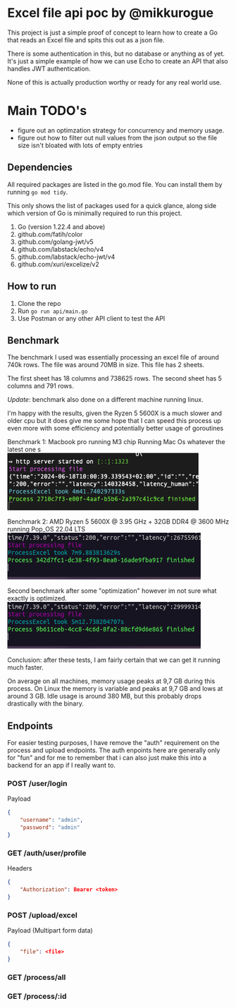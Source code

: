 # Excel file api poc by @mikkurogue

This project is just a simple proof of concept to learn how to create a Go that reads an Excel file and spits this out as a json file.

There is some authentication in this, but no database or anything as of yet. It's just a simple example of how we can use Echo to create an API that also handles JWT authentication.

None of this is actually production worthy or ready for any real world use.

# Main TODO's

- figure out an optimzation strategy for concurrency and memory usage.
- figure out how to filter out null values from the json output so the file size isn't bloated with lots of empty entries

## Dependencies

All required packages are listed in the go.mod file. You can install them by running `go mod tidy`.

This only shows the list of packages used for a quick glance, along side which version of Go is minimally required to run this project.

1. Go (version 1.22.4 and above)
2. github.com/fatih/color
3. github.com/golang-jwt/v5
4. github.com/labstack/echo/v4
5. github.com/labstack/echo-jwt/v4
6. github.com/xuri/excelize/v2

## How to run

1. Clone the repo
2. Run `go run api/main.go`
3. Use Postman or any other API client to test the API

## Benchmark

The benchmark I used was essentially processing an excel file of around 740k rows. The file was around 70MB in size. This file has 2 sheets.

The first sheet has 18 columns and 738625 rows. The second sheet has 5 columns and 791 rows.


*Update*: benchmark also done on a different machine running linux. 

I'm happy with the results, given the Ryzen 5 5600X is a much slower and older cpu but it does give me some hope that I can speed this process up even more with some efficiency and potentially better usage of goroutines


Benchmark 1: Macbook pro running M3 chip Running Mac Os whatever the latest one s
![image](./benchmark_740k.png)

Benchmark 2: AMD Ryzen 5 5600X @ 3.95 GHz + 32GB DDR4 @ 3600 MHz running Pop_OS 22.04 LTS
![image](./benchmark_740k_linux.png)

Second benchmark after some "optimization" however im not sure what exactly is optimized.
![image](./bnechmark_740k_linux_optimized.png)

Conclusion: after these tests, I am fairly certain that we can get it running much faster.

On average on all machines, memory usage peaks at 9,7 GB during this process. On Linux the memory is variable and peaks at 9,7 GB and lows at around 3 GB. Idle usage is around 380 MB, but this probably drops drastically with the binary.

## Endpoints

For easier testing purposes, I have remove the "auth" requirement on the process and upload endpoints.
The auth enpoints here are generally only for "fun" and for me to remember that i can also just make this into a backend for an app if I really want to.

### POST /user/login
Payload
```json
{
    "username": "admin",
    "password": "admin"
}
```

### GET /auth/user/profile
Headers
```json
{
    "Authorization": Bearer <token>
}
```

### POST /upload/excel
Payload (Multipart form data)
```json
{
    "file": <file>
}
```

### GET /process/all


### GET /process/:id

